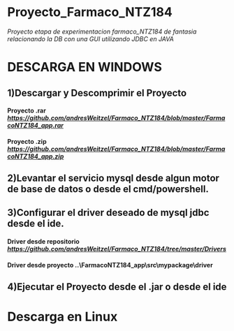 # Proyecto_Farmaco_NTZ184
*Proyecto  etapa de experimentacion farmaco_NTZ184 de fantasia relacionando la DB con una GUI utilizando JDBC en JAVA*

# DESCARGA EN WINDOWS


## 1)Descargar y Descomprimir el Proyecto

#### Proyecto .rar ***https://github.com/andresWeitzel/Farmaco_NTZ184/blob/master/FarmacoNTZ184_app.rar***
#### Proyecto .zip ***https://github.com/andresWeitzel/Farmaco_NTZ184/blob/master/FarmacoNTZ184_app.zip***


## 2)Levantar el servicio mysql desde algun motor de base de datos o desde el cmd/powershell.


## 3)Configurar el driver deseado de mysql jdbc desde el ide.


#### Driver desde repositorio ***https://github.com/andresWeitzel/Farmaco_NTZ184/tree/master/Drivers*** 
#### Driver desde proyecto **..\FarmacoNTZ184_app\src\mypackage\driver**


## 4)Ejecutar el Proyecto desde el .jar o desde el ide

# Descarga en Linux

